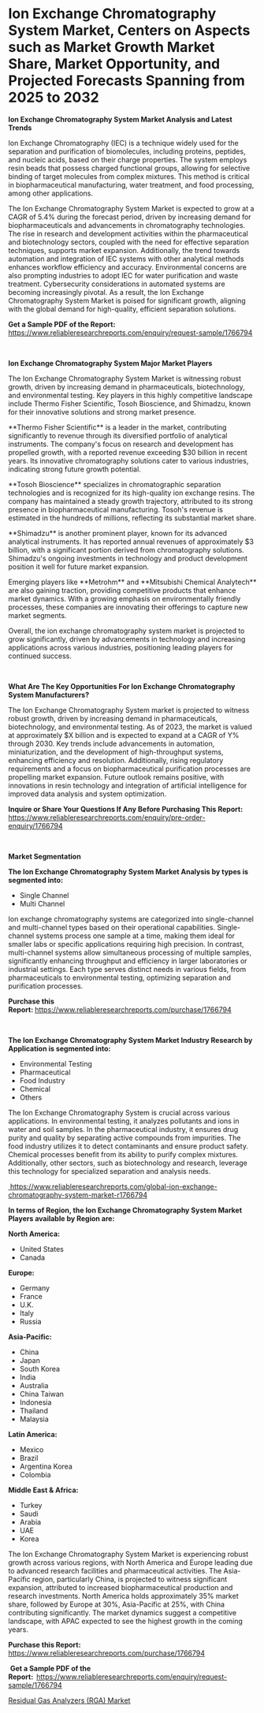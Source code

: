 <p><h1>Ion Exchange Chromatography System Market, Centers on Aspects such as Market Growth Market Share, Market Opportunity, and Projected Forecasts Spanning from 2025 to 2032</h1></p><p><strong>Ion Exchange Chromatography System Market Analysis and Latest Trends</strong></p>
<p><p>Ion Exchange Chromatography (IEC) is a technique widely used for the separation and purification of biomolecules, including proteins, peptides, and nucleic acids, based on their charge properties. The system employs resin beads that possess charged functional groups, allowing for selective binding of target molecules from complex mixtures. This method is critical in biopharmaceutical manufacturing, water treatment, and food processing, among other applications.</p><p>The Ion Exchange Chromatography System Market is expected to grow at a CAGR of 5.4% during the forecast period, driven by increasing demand for biopharmaceuticals and advancements in chromatography technologies. The rise in research and development activities within the pharmaceutical and biotechnology sectors, coupled with the need for effective separation techniques, supports market expansion. Additionally, the trend towards automation and integration of IEC systems with other analytical methods enhances workflow efficiency and accuracy. Environmental concerns are also prompting industries to adopt IEC for water purification and waste treatment. Cybersecurity considerations in automated systems are becoming increasingly pivotal. As a result, the Ion Exchange Chromatography System Market is poised for significant growth, aligning with the global demand for high-quality, efficient separation solutions.</p></p>
<p><strong>Get a Sample PDF of the Report:&nbsp;</strong> <a href="https://www.reliableresearchreports.com/enquiry/request-sample/1766794?utm_campaign=2295&utm_medium=2&utm_source=Github&utm_content=ia&utm_term=11042025&utm_id=ion-exchange-chromatography-system">https://www.reliableresearchreports.com/enquiry/request-sample/1766794</a></p>
<p>&nbsp;</p>
<p><strong>Ion Exchange Chromatography System Major Market Players</strong></p>
<p><p>The Ion Exchange Chromatography System Market is witnessing robust growth, driven by increasing demand in pharmaceuticals, biotechnology, and environmental testing. Key players in this highly competitive landscape include Thermo Fisher Scientific, Tosoh Bioscience, and Shimadzu, known for their innovative solutions and strong market presence.</p><p>**Thermo Fisher Scientific** is a leader in the market, contributing significantly to revenue through its diversified portfolio of analytical instruments. The company's focus on research and development has propelled growth, with a reported revenue exceeding $30 billion in recent years. Its innovative chromatography solutions cater to various industries, indicating strong future growth potential.</p><p>**Tosoh Bioscience** specializes in chromatographic separation technologies and is recognized for its high-quality ion exchange resins. The company has maintained a steady growth trajectory, attributed to its strong presence in biopharmaceutical manufacturing. Tosoh's revenue is estimated in the hundreds of millions, reflecting its substantial market share.</p><p>**Shimadzu** is another prominent player, known for its advanced analytical instruments. It has reported annual revenues of approximately $3 billion, with a significant portion derived from chromatography solutions. Shimadzu's ongoing investments in technology and product development position it well for future market expansion.</p><p>Emerging players like **Metrohm** and **Mitsubishi Chemical Analytech** are also gaining traction, providing competitive products that enhance market dynamics. With a growing emphasis on environmentally friendly processes, these companies are innovating their offerings to capture new market segments.</p><p>Overall, the ion exchange chromatography system market is projected to grow significantly, driven by advancements in technology and increasing applications across various industries, positioning leading players for continued success.</p></p>
<p>&nbsp;</p>
<p><strong>What Are The Key Opportunities For Ion Exchange Chromatography System Manufacturers?</strong></p>
<p><p>The Ion Exchange Chromatography System market is projected to witness robust growth, driven by increasing demand in pharmaceuticals, biotechnology, and environmental testing. As of 2023, the market is valued at approximately $X billion and is expected to expand at a CAGR of Y% through 2030. Key trends include advancements in automation, miniaturization, and the development of high-throughput systems, enhancing efficiency and resolution. Additionally, rising regulatory requirements and a focus on biopharmaceutical purification processes are propelling market expansion. Future outlook remains positive, with innovations in resin technology and integration of artificial intelligence for improved data analysis and system optimization.</p></p>
<p><strong>Inquire or Share Your Questions If Any Before Purchasing This Report:</strong> <a href="https://www.reliableresearchreports.com/enquiry/pre-order-enquiry/1766794?utm_campaign=2295&utm_medium=2&utm_source=Github&utm_content=ia&utm_term=11042025&utm_id=ion-exchange-chromatography-system">https://www.reliableresearchreports.com/enquiry/pre-order-enquiry/1766794</a></p>
<p>&nbsp;</p>
<p><strong>Market Segmentation</strong></p>
<p><strong>The Ion Exchange Chromatography System Market Analysis by types is segmented into:</strong></p>
<p><ul><li>Single Channel</li><li>Multi Channel</li></ul></p>
<p><p>Ion exchange chromatography systems are categorized into single-channel and multi-channel types based on their operational capabilities. Single-channel systems process one sample at a time, making them ideal for smaller labs or specific applications requiring high precision. In contrast, multi-channel systems allow simultaneous processing of multiple samples, significantly enhancing throughput and efficiency in larger laboratories or industrial settings. Each type serves distinct needs in various fields, from pharmaceuticals to environmental testing, optimizing separation and purification processes.</p></p>
<p><strong>Purchase this Report:&nbsp;</strong><a href="https://www.reliableresearchreports.com/purchase/1766794?utm_campaign=2295&utm_medium=2&utm_source=Github&utm_content=ia&utm_term=11042025&utm_id=ion-exchange-chromatography-system">https://www.reliableresearchreports.com/purchase/1766794</a></p>
<p>&nbsp;</p>
<p><strong>The Ion Exchange Chromatography System Market Industry Research by Application is segmented into:</strong></p>
<p><ul><li>Environmental Testing</li><li>Pharmaceutical</li><li>Food Industry</li><li>Chemical</li><li>Others</li></ul></p>
<p><p>The Ion Exchange Chromatography System is crucial across various applications. In environmental testing, it analyzes pollutants and ions in water and soil samples. In the pharmaceutical industry, it ensures drug purity and quality by separating active compounds from impurities. The food industry utilizes it to detect contaminants and ensure product safety. Chemical processes benefit from its ability to purify complex mixtures. Additionally, other sectors, such as biotechnology and research, leverage this technology for specialized separation and analysis needs.</p></p>
<p><a href="https://www.reliableresearchreports.com/global-ion-exchange-chromatography-system-market-r1766794?utm_campaign=2295&utm_medium=2&utm_source=Github&utm_content=ia&utm_term=11042025&utm_id=ion-exchange-chromatography-system">&nbsp;https://www.reliableresearchreports.com/global-ion-exchange-chromatography-system-market-r1766794</a></p>
<p><strong>In terms of Region, the Ion Exchange Chromatography System Market Players available by Region are:</strong></p>
<p>
    <p> <strong> North America: </strong>
        <ul>
            <li>United States</li>
            <li>Canada</li>
        </ul>
        </p> 
    <p> <strong> Europe: </strong>
        <ul>
            <li>Germany</li>
            <li>France</li>
            <li>U.K.</li>
            <li>Italy</li>
            <li>Russia</li>
        </ul>
        </p> 
    <p> <strong> Asia-Pacific: </strong>
        <ul>
            <li>China</li>
            <li>Japan</li>
            <li>South Korea</li>
            <li>India</li>
            <li>Australia</li>
            <li>China Taiwan</li>
            <li>Indonesia</li>
            <li>Thailand</li>
            <li>Malaysia</li>
        </ul>
        </p> 
    <p> <strong> Latin America: </strong>
        <ul>
            <li>Mexico</li>
            <li>Brazil</li>
            <li>Argentina Korea</li>
            <li>Colombia</li>
        </ul>
        </p> 
    <p> <strong> Middle East & Africa: </strong>
        <ul>
            <li>Turkey</li>
            <li>Saudi</li>
            <li>Arabia</li>
            <li>UAE</li>
            <li>Korea</li>
        </ul>
    </p>
    </p>
<p><p>The Ion Exchange Chromatography System Market is experiencing robust growth across various regions, with North America and Europe leading due to advanced research facilities and pharmaceutical activities. The Asia-Pacific region, particularly China, is projected to witness significant expansion, attributed to increased biopharmaceutical production and research investments. North America holds approximately 35% market share, followed by Europe at 30%, Asia-Pacific at 25%, with China contributing significantly. The market dynamics suggest a competitive landscape, with APAC expected to see the highest growth in the coming years.</p></p>
<p><strong>Purchase this Report: </strong><a href="https://www.reliableresearchreports.com/purchase/1766794?utm_campaign=2295&utm_medium=2&utm_source=Github&utm_content=ia&utm_term=11042025&utm_id=ion-exchange-chromatography-system">https://www.reliableresearchreports.com/purchase/1766794</a></p>
<p>&nbsp;<strong>Get a Sample PDF of the Report:&nbsp;&nbsp;</strong><a href="https://www.reliableresearchreports.com/enquiry/request-sample/1766794?utm_campaign=2295&utm_medium=2&utm_source=Github&utm_content=ia&utm_term=11042025&utm_id=ion-exchange-chromatography-system">https://www.reliableresearchreports.com/enquiry/request-sample/1766794</a></p>
<p><strong></strong></p>
<p><p><a href="https://github.com/budenhanelfc/Market-Research-Report-List-1/blob/main/residual-gas-analyzers-rga-market.md?utm_campaign=2295&utm_medium=2&utm_source=Github&utm_content=ia&utm_term=11042025&utm_id=ion-exchange-chromatography-system">Residual Gas Analyzers (RGA) Market</a></p></p>
